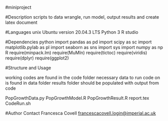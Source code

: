 #miniproject

#Description 
scripts to data wrangle, run model, output results and create latex document 

#Languages
unix Ubuntu version 20.04.3 LTS
Python 3
R studio
 
#Dependencies
python
import pandas as pd
import scipy as sc
import matplotlib.pylab as pl
import seaborn as sns 
import sys
import numpy as np
R
require(minpack.lm)
require(MuMIn)
require(tictoc)
require(viridis)
require(dplyr)
require(ggplot2)

#Structure and Usage

working codes are found in the code folder
necessary data to run code on is found in data folder
results folder should be populated with output from code

PopGrowthData.py
PopGrowthModel.R
PopGrowthResult.R
report.tex
CodeRun.sh

#Author Contact
Francesca Covell
francescacovell.login@imperial.ac.uk
